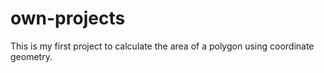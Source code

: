 # own-projects

This is my first project to calculate the area of a polygon using coordinate geometry.
